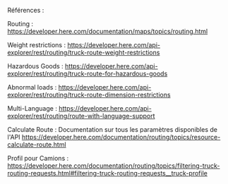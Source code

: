 ﻿Références :

Routing : 
https://developer.here.com/documentation/maps/topics/routing.html

Weight restrictions :
https://developer.here.com/api-explorer/rest/routing/truck-route-weight-restrictions

Hazardous Goods :
https://developer.here.com/api-explorer/rest/routing/truck-route-for-hazardous-goods


Abnormal loads :
https://developer.here.com/api-explorer/rest/routing/truck-route-dimension-restrictions

Multi-Language :
https://developer.here.com/api-explorer/rest/routing/route-with-language-support


Calculate Route :
Documentation sur tous les paramètres disponibles de l'API
https://developer.here.com/documentation/routing/topics/resource-calculate-route.html


Profil pour Camions :
https://developer.here.com/documentation/routing/topics/filtering-truck-routing-requests.html#filtering-truck-routing-requests__truck-profile
